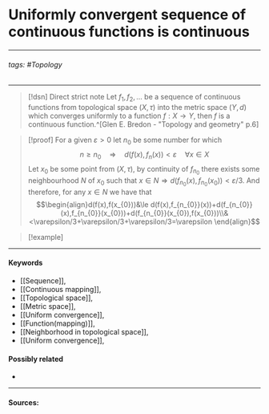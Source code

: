 # Uniformly convergent sequence of continuous functions is continuous
***
###### tags: #Topology 
***
>[!dsn] Direct strict note
>Let $f_{1},f_{2},\dots$ be a sequence of continuous functions from topological space $(X,\tau)$ into the metric space $(Y,d)$ which converges uniformly to a function $f:X\to Y$, then $f$ is a continuous function.^[Glen E. Bredon - "Topology and geometry" p.6]

>[!proof]
>For a given $\varepsilon>0$ let $n_{0}$ be some number for which
>$$n\ge n_{0}\quad\Rightarrow\quad d(f(x),f_{n}(x))<\varepsilon\quad\forall x\in X$$
>Let $x_{0}$ be some point from $(X,\tau)$, by continuity of $f_{n_{0}}$ there exists some neighbourhood $N$ of $x_{0}$ such that $x\in N\Rightarrow d(f_{n_{0}}(x),f_{n_{0}}(x_{0}))<\varepsilon/3$. And therefore, for any $x\in N$ we have that
>$$\begin{align}d(f(x),f(x_{0}))&\le d(f(x),f_{n_{0}}(x))+d(f_{n_{0}}(x),f_{n_{0}}(x_{0}))+d(f_{n_{0}}(x_{0}),f(x_{0}))\\&<\varepsilon/3+\varepsilon/3+\varepsilon/3=\varepsilon \end{align}$$
>

>[!example] 
>
***
#### Keywords
- [[Sequence]],
- [[Continuous mapping]],
- [[Topological space]],
- [[Metric space]],
- [[Uniform convergence]],
- [[Function(mapping)]],
- [[Neighborhood in topological space]],
- [[Uniform convergence]],
#### Possibly related
- 
***
#### Sources:
